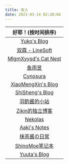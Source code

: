 ```yaml
---
title: 友人
date: 2021-03-14 02:28:04
---
```


|                好耶！(按时间排序)                |
| :----------------------------------------------: |
|       [Yuko's Blog](https://blog.779.moe)        |
|   [双霖 - LineSoft](https://www.linesoft.top)    |
|   [MlgmXyysd's Cat Nest](https://www.neko.ink)   |
|            [鱼雨昱](https://yuu.ink)             |
|        [Cynosura](https://blog.fonx.xyz)         |
| [XiaoMengXin's Blog](https://blog.salt-fish.moe) |
|   [ShiSheng's Blog](https://blog.shisheng.icu)   |
|        [羽韵酱的小站](https://lelinus.cn)        |
|       [Zikin的独立博客](https://zikin.org)       |
|       [Nekolas](https://blog.nekolas.cafe)       |
|   [Aaki's Notes](https://mikan.bangdream.moe)    |
|         [抹茶酱の日常](https://matce.cn)         |
|      [ShinoMoe笔记本](https://shinomoe.xyz)      |
|      [Yuuta's Blog](https://blog.yuuta.moe)      |

